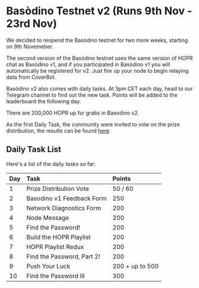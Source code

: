 # Basòdino Testnet v2 \(Runs 9th Nov - 23rd Nov\)

We decided to reopend the Basòdino testnet for two more weeks, starting on 9th Novemeber.

The second version of the Basòdino testnet uses the same version of HOPR chat as Basòdino v1, and if you participated in Basòdino v1 you will automatically be registered for v2. Just fire up your node to begin relaying data from CoverBot.

Basòdino v2 also comes with daily tasks. At 3pm CET each day, head to our Telegram channel to find out the new task. Points will be added to the leaderboard the following day.

There are 200,000 HOPR up for grabs in Basodino v2.

As the first Daily Task, the community were invited to vote on the prize distribution, the results can be found [here](https://medium.com/hoprnet/bas%C3%B2dino-v2-prize-distribution-vote-results-f8b28305caa8).

## Daily Task List

Here's a list of the daily tasks so far:

| Day | Task | Points |
| :--- | :--- | :--- |
| 1 | Prize Distribution Vote | 50 / 60 |
| 2 | Basodino v1 Feedback Form | 250 |
| 3 | Network Diagnostics Form | 200 |
| 4 | Node Message | 200 |
| 5 | Find the Password! | 200 |
| 6 | Build the HOPR Playlist | 200 |
| 7 | HOPR Playlist Redux | 200 |
| 8 | Find the Password, Part 2! | 200 |
| 9 | Push Your Luck | 200 + up to 500 |
| 10 | Find the Password III | 300 |

